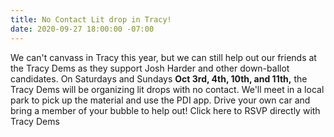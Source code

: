 ```yaml
---
title: No Contact Lit drop in Tracy!
date: 2020-09-27 18:00:00 -07:00
---
```


We can't canvass in Tracy this year, but we can still help out our friends at the Tracy Dems as they support Josh Harder and other down-ballot candidates.  On  Saturdays and Sundays **Oct 3rd, 4th, 10th, and 11th,** the Tracy Dems will be organizing lit drops with no contact.  We'll meet in a local park to pick up the material and use the PDI app.  Drive your own car and bring a member of your bubble to help out!
Click here to RSVP directly with Tracy Dems